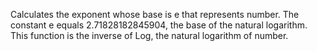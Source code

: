 Calculates the exponent whose base is e that represents number.
        The constant e equals 2.71828182845904, the base of the natural
        logarithm. This function is the inverse of Log, the natural
        logarithm of number.